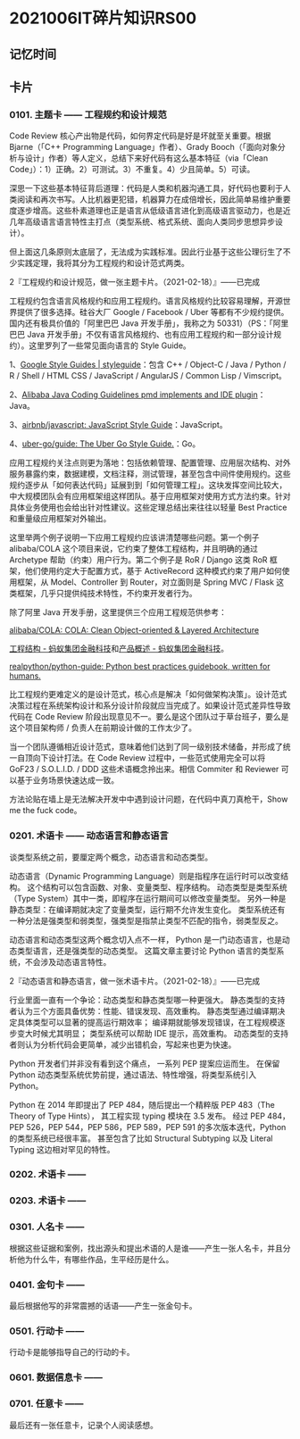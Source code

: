 # 2021006IT碎片知识RS00

## 记忆时间

## 卡片

### 0101. 主题卡 —— 工程规约和设计规范

Code Review 核心产出物是代码，如何界定代码是好是坏就至关重要。根据 Bjarne（「C++ Programming Language」作者）、Grady Booch（「面向对象分析与设计」作者）等人定义，总结下来好代码有这么基本特征（via「Clean Code」）：1）正确。2）可测试。3）不重复。4）少且简单。5）可读。

深思一下这些基本特征背后道理：代码是人类和机器沟通工具，好代码也要利于人类阅读和再次书写。人比机器更犯错，机器算力在成倍增长，因此简单易维护重要度逐步增高。这些朴素道理也正是语言从低级语言进化到高级语言驱动力，也是近几年高级语言语言特性主打点（类型系统、格式系统、面向人类同步思想异步设计）。

但上面这几条原则太底层了，无法成为实践标准。因此行业基于这些公理衍生了不少实践定理，我将其分为工程规约和设计范式两类。

2『工程规约和设计规范，做一张主题卡片。（2021-02-18）』——已完成

工程规约包含语言风格规约和应用工程规约。语言风格规约比较容易理解，开源世界提供了很多选择。硅谷大厂 Google / Facebook / Uber 等都有不少规约提供。国内还有极具价值的「阿里巴巴 Java 开发手册」，我称之为 50331）（PS：「阿里巴巴 Java 开发手册」不仅有语言风格规约、也有应用工程规约和一部分设计规约）。这里罗列了一些常见面向语言的 Style Guide。

1、[Google Style Guides | styleguide](https://google.github.io/styleguide/)：包含 C++ / Object-C / Java / Python / R / Shell / HTML CSS / JavaScript / AngularJS / Common Lisp / Vimscript。

2、[Alibaba Java Coding Guidelines pmd implements and IDE plugin](https://github.com/alibaba/p3c)：Java。

3、[airbnb/javascript: JavaScript Style Guide](https://github.com/airbnb/javascript)：JavaScript。

4、[uber-go/guide: The Uber Go Style Guide.](https://github.com/uber-go/guide)：Go。

应用工程规约关注点则更为落地：包括依赖管理、配置管理、应用层次结构、对外服务暴露约束，数据建模，文档注释，测试管理，甚至包含中间件使用规约。这些规约逐步从「如何表达代码」延展到到「如何管理工程」。这块发挥空间比较大，中大规模团队会有应用框架组这样团队。基于应用框架对使用方式方法约束。针对具体业务使用也会给出针对性建议。这些定理总结出来往往以轻量 Best Practice 和重量级应用框架对外输出。

这里举两个例子说明一下应用工程规约应该讲清楚哪些问题。第一个例子 alibaba/COLA 这个项目来说，它约束了整体工程结构，并且明确的通过 Archetype 帮助（约束）用户行为。第二个例子是 RoR / Django 这类 RoR 框架，他们使用约定大于配置方式，基于 ActiveRecord 这种模式约束了用户如何使用框架，从 Model、Controller 到 Router，对立面则是 Spring MVC / Flask 这类框架，几乎只提供纯技术特性，不约束开发者行为。

除了阿里 Java 开发手册，这里提供三个应用工程规范供参考：

[alibaba/COLA: COLA: Clean Object-oriented & Layered Architecture](https://github.com/alibaba/COLA)

[工程结构 - 蚂蚁集团金融科技](https://tech.antfin.com/docs/2/48599)和[产品概述 - 蚂蚁集团金融科技](https://tech.antfin.com/docs/2/56003)。

[realpython/python-guide: Python best practices guidebook, written for humans.](https://github.com/realpython/python-guide)

比工程规约更难定义的是设计范式，核心点是解决「如何做架构决策」。设计范式决策过程在系统架构设计和系分设计阶段就应当完成了。如果设计范式差异性导致代码在 Code Review 阶段出现意见不一。要么是这个团队过于草台班子，要么是这个项目架构师 / 负责人在前期设计做的工作太少了。

当一个团队遵循相近设计范式，意味着他们达到了同一级别技术储备，并形成了统一自顶向下设计打法。在 Code Review 过程中，一些范式使用完全可以将 GoF23 / S.O.L.I.D. / DDD 这些术语概念拎出来。相信 Commiter 和 Reviewer 可以基于业务场景快速达成一致。

方法论贴在墙上是无法解决开发中中遇到设计问题，在代码中真刀真枪干，Show me the fuck code。

### 0201. 术语卡 —— 动态语言和静态语言

谈类型系统之前，要厘定两个概念，动态语言和动态类型。

动态语言（Dynamic Programming Language）则是指程序在运行时可以改变结构。 这个结构可以包含函数、对象、变量类型、程序结构。 动态类型是类型系统（Type System）其中一类，即程序在运行期间可以修改变量类型。 另外一种是静态类型：在编译期就决定了变量类型，运行期不允许发生变化。 类型系统还有一种分法是强类型和弱类型，强类型是指禁止类型不匹配的指令，弱类型反之。

动态语言和动态类型这两个概念切入点不一样， Python 是一门动态语言，也是动态类型语言，还是强类型的动态类型。 这篇文章主要讨论 Python 语言的类型系统，不会涉及动态语言特性。

2『动态语言和静态语言，做一张术语卡片。（2021-02-18）』——已完成

行业里面一直有一个争论：动态类型和静态类型哪一种更强大。 静态类型的支持者认为三个方面具备优势：性能、错误发现、高效重构。 静态类型通过编译期决定具体类型可以显著的提高运行期效率； 编译期就能够发现错误，在工程规模逐步变大时候尤其明显； 类型系统可以帮助 IDE 提示，高效重构。 动态类型的支持者则认为分析代码会更简单，减少出错机会，写起来也更为快速。

Python 开发者们并非没有看到这个痛点， 一系列 PEP 提案应运而生。 在保留 Python 动态类型系统优势前提，通过语法、特性增强，将类型系统引入 Python。

Python 在 2014 年即提出了 PEP 484，随后提出一个精粹版 PEP 483（The Theory of Type Hints）， 其工程实现 typing 模块在 3.5 发布。 经过 PEP 484，PEP 526，PEP 544，PEP 586，PEP 589，PEP 591 的多次版本迭代，Python 的类型系统已经很丰富。 甚至包含了比如 Structural Subtyping 以及 Literal Typing 这边相对罕见的特性。

### 0202. 术语卡 ——

### 0203. 术语卡 ——

### 0301. 人名卡 ——

根据这些证据和案例，找出源头和提出术语的人是谁——产生一张人名卡，并且分析他为什么牛，有哪些作品，生平经历是什么。

### 0401. 金句卡 ——

最后根据他写的非常震撼的话语——产生一张金句卡。

### 0501. 行动卡 ——

行动卡是能够指导自己的行动的卡。

### 0601. 数据信息卡 ——

### 0701. 任意卡 ——

最后还有一张任意卡，记录个人阅读感想。


